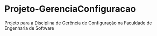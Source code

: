 # Projeto-GerenciaConfiguracao
Projeto para a Disciplina de Gerência de Configuração na Faculdade de Engenharia de Software
